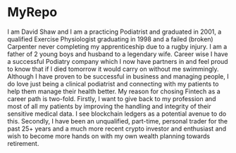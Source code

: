 # MyRepo
I am David Shaw and I am a practicing Podiatrist and graduated in 2001, a qualified Exercise Physiologist graduating in 1998 and a failed (broken) Carpenter never completing my apprenticeship due to a rugby injury. I am a father of 2 young boys and husband to a legendary wife.
Career wise I have a successful Podiatry company which I now have partners in and feel proud to know that if I died tomorrow it would carry on without me swimmingly. Although I have proven to be successful in business and managing people, I do love just being a clinical podiatrist and connecting with my patients to help them manage their health better. 
My reason for chosing Fintech as a career path is two-fold. Firstly, I want to give back to my profession and most of all my patients by improving the handling and integrity of their sensitive medical data. I see blockchain ledgers as a potential avenue to do this. Secondly, I have been an unqualified, part-time, personal trader for the past 25+ years and a much more recent crypto investor and enthusiast and wish to become more hands on with my own wealth planning towards retirement.  
